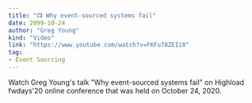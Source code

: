 ```yaml
---
title: "📺 Why event-sourced systems fail"
date: 2099-10-24
author: "Greg Young"
kind: "Video"
link: "https://www.youtube.com/watch?v=FKFu78ZEIi8"
tag:
- Event Sourcing
---
```


Watch Greg Young's talk "Why event-sourced systems fail" on Highload fwdays'20 online conference that was held on October 24, 2020.

<!-- more -->

<YouTube id="FKFu78ZEIi8"></YouTube>
